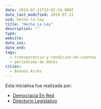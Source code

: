 ```yaml
---
date: 2019-07-21T23:02:24.000Z
date_last_modified: 2019-07-21
uid: hecha-la-ley
title: "Hecha La Ley"
description: ""
type: 
website: 
date_ini: 
date_end: 
tags:
  - transparencia-y-rendicion-de-cuentas
  - periodismo-de-datos
cities: 
  - Buenos Aires
---
```


Esta iniciativa fue realizada por:

- [Democracia En Red](/organizaciones/democracia-en-red)
- [Directorio Legislativo](/organizaciones/directorio-legislativo)
